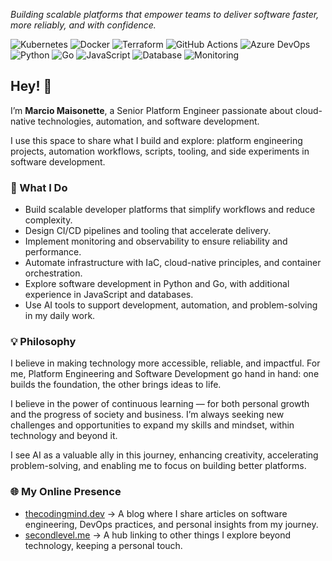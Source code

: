 *Building scalable platforms that empower teams to deliver software faster, more reliably, and with confidence.*

![Kubernetes](https://img.shields.io/badge/Kubernetes-326CE5?logo=kubernetes&logoColor=white&style=flat-square) ![Docker](https://img.shields.io/badge/Docker-2496ED?logo=docker&logoColor=white&style=flat-square) ![Terraform](https://img.shields.io/badge/Terraform-7B42BC?logo=terraform&logoColor=white&style=flat-square) ![GitHub Actions](https://img.shields.io/badge/GitHub%20Actions-2088FF?logo=github-actions&logoColor=white&style=flat-square) ![Azure DevOps](https://img.shields.io/badge/Azure%20DevOps-0078D7?logo=azure-devops&logoColor=white&style=flat-square) ![Python](https://img.shields.io/badge/Python-3776AB?logo=python&logoColor=white&style=flat-square) ![Go](https://img.shields.io/badge/Go-00ADD8?logo=go&logoColor=white&style=flat-square) ![JavaScript](https://img.shields.io/badge/JavaScript-F7DF1E?logo=javascript&logoColor=black&style=flat-square) ![Database](https://img.shields.io/badge/Database-4479A1?logo=databricks&logoColor=white&style=flat-square) ![Monitoring](https://img.shields.io/badge/Monitoring-0052CC?logo=prometheus&logoColor=white&style=flat-square)

## Hey! 👋
I’m **Marcio Maisonette**, a Senior Platform Engineer passionate about cloud-native technologies, automation, and software development.

I use this space to share what I build and explore: platform engineering projects, automation workflows, scripts, tooling, and side experiments in software development.

### 🚀 What I Do
- Build scalable developer platforms that simplify workflows and reduce complexity.
- Design CI/CD pipelines and tooling that accelerate delivery.
- Implement monitoring and observability to ensure reliability and performance.
- Automate infrastructure with IaC, cloud-native principles, and container orchestration.
- Explore software development in Python and Go, with additional experience in JavaScript and databases.
- Use AI tools to support development, automation, and problem-solving in my daily work.

### 💡 Philosophy
I believe in making technology more accessible, reliable, and impactful. For me, 
Platform Engineering and Software Development go hand in hand: one builds the foundation, the other brings ideas to life.

I believe in the power of continuous learning — for both personal growth and the progress of society and business. I’m always seeking new challenges and opportunities to expand my skills and mindset, within technology and beyond it.

I see AI as a valuable ally in this journey, enhancing creativity, accelerating problem-solving, and enabling me to focus on building better platforms.

### 🌐 My Online Presence
- [thecodingmind.dev](https://thecodingmind.dev) → A blog where I share articles on software engineering, DevOps practices, and personal insights from my journey.
- [secondlevel.me](https://secondlevel.me) → A hub linking to other things I explore beyond technology, keeping a personal touch.
